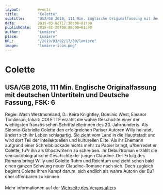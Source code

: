 ```yaml
---
layout:        events
title:         "Colette"
subtitle:      "USA/GB 2018, 111 Min. Englische Originalfassung mit deutschen Untertiteln und Deutsche Fassung, FSK:  6"
date:          2019-03-02T17:30:00+01:00
publishdate:   2019-02-20T00:00:00+01:00
author:        "Lumiere"
place:         "Lumiere"
URL:           "/2019/03/02/17/30/lumiere"
image:         "lumiere-icon.png"
---
```


Colette
===========

USA/GB 2018, 111 Min. Englische Originalfassung mit deutschen Untertiteln und Deutsche Fassung, FSK:  6
-----------

Regie: Wash Westmoreland, D.: Keira Knightley, Dominic West, Eleanor Tomlinson, Inhalt: COLETTE erzählt die wahre Geschichte einer der wichtigsten französischen Schriftstellerinnen des 20. Jahrhunderts. Als Sidonie-Gabrielle Colette den erfolgreichen Pariser Autoren Willy heiratet, ändert sich ihr Leben schlagartig. Sie zieht vom Land in die Hauptstadt und wird dort Teil der intellektuellen und kulturellen Elite. Als ihr Ehemann aufgrund einer Schreibblockade nichts mehr zu Papier bringt, u?berredet er Colette, fu?r ihn als Ghostwriterin zu schreiben. Ihr Debu?troman erzählt die semiautobiografische Geschichte der jungen Claudine. Der Erfolg des Romans bringt Willy und Colette Ruhm und Reichtum und zieht schon bald einen ganzen Schwung neuer Claudine-Romane nach sich. Doch zugleich beginnt Colette ihren Kampf darum, sich endlich als wahre Autorin der Bu?cher offenbaren zu können 

Mehr informationen auf der [Webseite des Veranstalters](http://www.lumiere.de/19/03/colette.htm)

